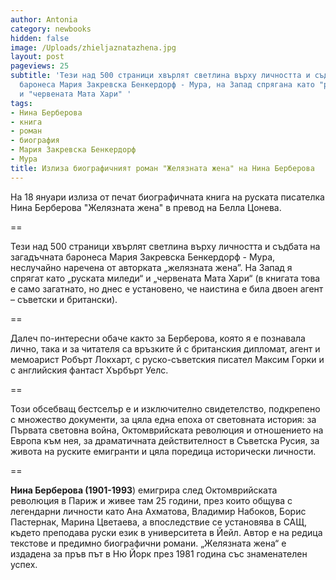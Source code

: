 ```yaml
---
author: Antonia
category: newbooks
hidden: false
image: /Uploads/zhieljaznatazhena.jpg
layout: post
pageviews: 25
subtitle: 'Тези над 500 страници хвърлят светлина върху личността и съдбата на загадъчната
  баронеса Мария Закревска Бенкердорф - Мура, на Запад спрягана като "руската миледи"
  и "червената Мата Хари" '
tags:
- Нина Берберова
- книга
- роман
- биография
- Мария Закревска Бенкердорф
- Мура
title: Излиза биографичният роман "Желязната жена" на Нина Берберова
---
```


На 18 януари излиза от печат биографичната книга на руската писателка Нина Берберова "Желязната жена" в превод на Белла Цонева.

\==

Тези над 500 страници хвърлят светлина върху личността и съдбата на загадъчната баронеса Мария Закревска Бенкердорф - Мура, неслучайно наречена от авторката „желязната жена”. На Запад я спрягат като „руската миледи“ и „червената Мата Хари“ (в книгата това е само загатнато, но днес е установено, че наистина е била двоен агент – съветски и британски). 

\==

Далеч по-интересни обаче както за Берберова, която я е познавала лично, така и за читателя са връзките й с британския дипломат, агент и мемоарист Робърт Локхарт, с руско-съветския писател Максим Горки и с английския фантаст Хърбърт Уелс.

\==

Този обсебващ бестселър е и изключително свидетелство, подкрепено с множество документи, за цяла една епоха от световната история: за Първата световна война, Октомврийската революция и отношението на Европа към нея, за драматичната действителност в Съветска Русия, за живота на руските емигранти и цяла поредица исторически личности.

\==

**Нина Берберова (1901-1993**) емигрира след Октомврийската революция в Париж и живее там 25 години, през които общува с легендарни личности като Ана Ахматова, Владимир Набоков, Борис Пастернак, Марина Цветаева, а впоследствие се установява в САЩ, където преподава руски език в университета в Йейл. Автор е на редица текстове и предимно биографични романи. „Желязната жена“ е издадена за пръв път в Ню Йорк през 1981 година със знаменателен успех.